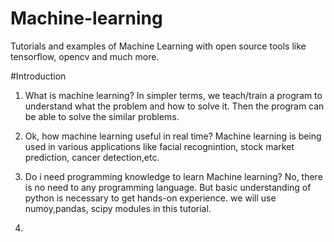 # Machine-learning
Tutorials and examples of Machine Learning with open source tools like tensorflow, opencv and much more.

#Introduction
1. What is machine learning?
    In simpler terms, we teach/train a program to understand what the problem and how to solve it. Then the program can be able to solve the similar problems.
    
2. Ok, how machine learning useful in real time?
    Machine learning is being used in various applications like facial recognintion, stock market prediction, cancer detection,etc.

3. Do i need programming knowledge to learn Machine learning?
    No, there is no need to any programming language. But basic understanding of python is necessary to get hands-on experience. we will use numoy,pandas, scipy modules in this tutorial.

4. 
    

